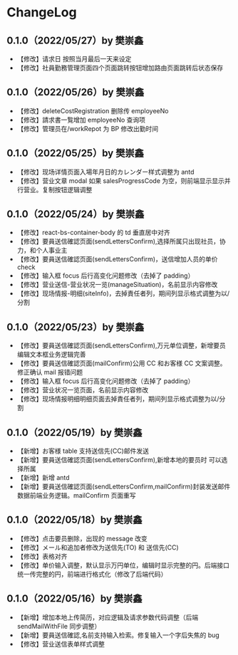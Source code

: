 # ChangeLog

## 0.1.0（2022/05/27）by 樊崇鑫

- 【修改】请求日 按照当月最后一天来设定
- 【修改】社員勤務管理页面四个页面跳转按钮增加路由页面跳转后状态保存

## 0.1.0（2022/05/26）by 樊崇鑫

- 【修改】deleteCostRegistration 删除传 employeeNo
- 【修改】請求書一覧增加 employeeNo 查询项
- 【修改】管理员在/workRepot 为 BP 修改出勤时间

## 0.1.0（2022/05/25）by 樊崇鑫

- 【修改】现场详情页面入場年月日的カレンダー样式调整为 antd
- 【修改】营业文章 modal 如果 salesProgressCode 为空，则前端显示显示并行营业。复制按钮逻辑调整

## 0.1.0（2022/05/24）by 樊崇鑫

- 【修改】react-bs-container-body 的 td 垂直居中对齐
- 【修改】要員送信確認页面(sendLettersConfirm),选择所属只出现社员，协力，和个人事业主
- 【修改】要員送信確認页面(sendLettersConfirm)，送信增加人员的单价 check
- 【修改】输入框 focus 后行高变化问题修改（去掉了 padding）
- 【修改】营业送信-营业状况一览(manageSituation)，名前显示内容修改
- 【修改】现场情报-明细(siteInfo)，去掉責任者列，期间列显示格式调整为以/分割

## 0.1.0（2022/05/23）by 樊崇鑫

- 【修改】要員送信確認页面(sendLettersConfirm),万元单位调整，新增要员编辑文本框业务逻辑完善
- 【修改】要員送信確認页面(mailConfirm)公用 CC 和お客様 CC 文案调整。修正确认 mail 报错问题
- 【修改】输入框 focus 后行高变化问题修改（去掉了 padding）
- 【修改】营业状况一览页面，名前显示内容修改
- 【修改】现场情报明细明细页面去掉責任者列，期间列显示格式调整为以/分割

## 0.1.0（2022/05/19）by 樊崇鑫

- 【新增】お客様 table 支持送信先(CC)邮件发送
- 【新增】要員送信確認页面(sendLettersConfirm),新增本地的要员时 可以选择所属
- 【新增】新增 antd
- 【新增】要員送信確認页面(sendLettersConfirm,mailConfirm)封装发送邮件数据前端业务逻辑。mailConfirm 页面重写

## 0.1.0（2022/05/18）by 樊崇鑫

- 【修改】点击要员删除，出现的 message 改变
- 【修改】メール和追加者修改为送信先(TO) 和 送信先(CC)
- 【修改】表格对齐
- 【修改】单价输入调整，默认显示万円单位，编辑时显示完整的円。后端接口统一传完整的円，前端进行格式化（修改了后端代码）

## 0.1.0（2022/05/16）by 樊崇鑫

- 【新增】增加本地上传简历，对应逻辑及请求参数代码调整（后端 sendMailWithFile 同步调整）
- 【新增】要員送信確認,名前支持输入检索。修复输入一个字后失焦的 bug
- 【修改】营业送信表单样式调整
